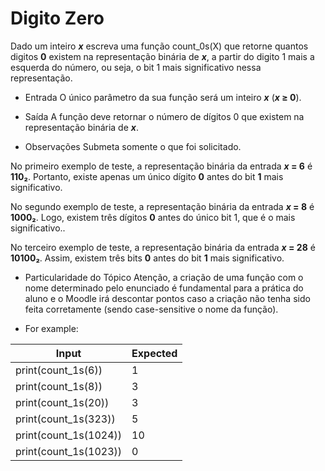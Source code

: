 # Digito Zero

Dado um inteiro **_x_** escreva uma função count_0s(X) que retorne quantos digitos **0** existem na representação binária de **_x_**, a partir do digito 1 mais a esquerda do número, ou seja, o bit 1 mais significativo nessa representação.

* Entrada
O único parâmetro da sua função será um inteiro **_x_** (**_x_ ≥ 0**).

* Saída
A função deve retornar o número de dígitos 0 que existem na representação binária de **_x_**.

* Observações
Submeta somente o que foi solicitado.

No primeiro exemplo de teste, a representação binária da entrada **_x_ = 6**  é **110₂**. Portanto, existe apenas um único dígito **0** antes do bit **1** mais significativo.

No segundo exemplo de teste, a representação binária da entrada **_x_ = 8** é **1000₂**. Logo, existem três dígitos **0** antes do único bit 1, que é o mais significativo..

No terceiro exemplo de teste, a representação binária da entrada **_x_ = 28** é **10100₂**. Assim, existem três bits **0** antes do bit **1** mais significativo.
* Particularidade do Tópico
Atenção, a criação de uma função com o nome determinado pelo enunciado é fundamental para a prática do aluno e o Moodle irá descontar pontos caso a criação não tenha sido feita corretamente (sendo case-sensitive o nome da função).


* For example:

Input|Expected
-----|--------
print(count_1s(6))|1
print(count_1s(8))|3
print(count_1s(20))|3
print(count_1s(323))|5
print(count_1s(1024))|10
print(count_1s(1023))|0
